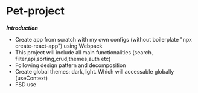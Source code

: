# Pet-project

***Introduction***

* Create app from scratch with my own configs (without boilerplate "npx create-react-app") using Webpack
* This project will include all main functionalities (search, filter,api,sorting,crud,themes,auth etc)
* Following design pattern and decomposition
* Create global themes: dark,light. Which will accessable globally (useContext)
* FSD use
